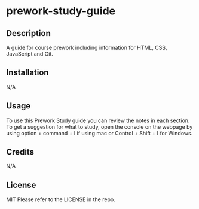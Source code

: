 # prework-study-guide
## Description
A guide for course prework including information for HTML, CSS, JavaScript and Git.
## Installation
N/A
## Usage
To use this Prework Study guide you can review the notes in each section. To get a suggestion for what to study, open the console on the webpage by using option + command + I if using mac or Control + Shift + I for Windows. 
## Credits
N/A
## License
MIT Please refer to the LICENSE in the repo.
